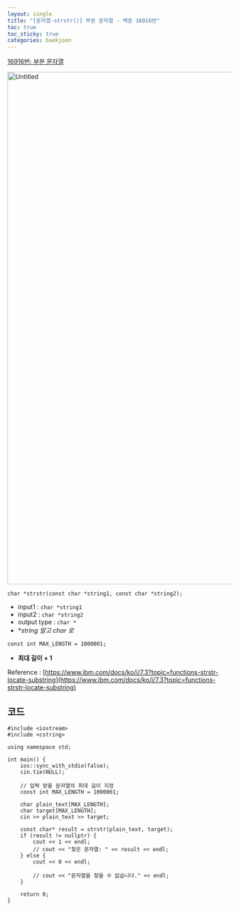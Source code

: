 ```yaml
---
layout: single
title: "[문자열-strstr()] 부분 문자열 - 백준 16916번"
toc: true
toc_sticky: true
categories: baekjoon
---
```


[16916번: 부분 문자열](https://www.acmicpc.net/problem/16916)

<img width="1152" alt="Untitled" src="https://github.com/KimGyeongLock/KimGyeongLock.github.io/assets/63464299/f8ff7299-a141-4d46-965c-a2b47fcbf268">

`char *strstr(const char *string1, const char *string2);`

- input1 : `char *string1`
- input2 : `char *string2`
- output type : `char *`
- **string 말고 char *로**

`const int MAX_LENGTH = 1000001;`

- **최대 길이 + 1**

Reference : [https://www.ibm.com/docs/ko/i/7.3?topic=functions-strstr-locate-substring](https://www.ibm.com/docs/ko/i/7.3?topic=functions-strstr-locate-substring)

## 코드

```
#include <iostream>
#include <cstring>

using namespace std;

int main() {
    ios::sync_with_stdio(false);
    cin.tie(NULL);

    // 입력 받을 문자열의 최대 길이 지정
    const int MAX_LENGTH = 1000001;

    char plain_text[MAX_LENGTH];
    char target[MAX_LENGTH];
    cin >> plain_text >> target;

    const char* result = strstr(plain_text, target);
    if (result != nullptr) {
        cout << 1 << endl;
        // cout << "찾은 문자열: " << result << endl;
    } else {
        cout << 0 << endl;

        // cout << "문자열을 찾을 수 없습니다." << endl;
    }

    return 0;
}

```
